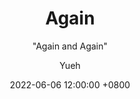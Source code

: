---
layout:     post
title:      "Again"
subtitle:   " \"Again and Again\""
date:       2022-06-06 12:00:00 +0800
author:     "Yueh"
header-img: "img/post-bg-2015.jpg"
tags:
    - 生活
---